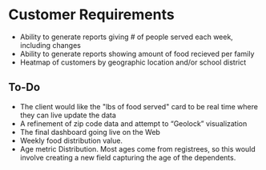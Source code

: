 # Customer Requirements
- Ability to generate reports giving # of people served each week, including changes
- Ability to generate reports showing amount of food recieved per family
- Heatmap of customers by geographic location and/or school district


## To-Do

- The client would like the "lbs of food served" card to be real time where they can live update the data
- A refinement of zip code data and attempt to “Geolock” visualization
- The final dashboard going live on the Web
- Weekly food distribution value.
- Age metric Distribution. Most ages come from registrees, so this would involve creating a new field capturing the age of the dependents.

